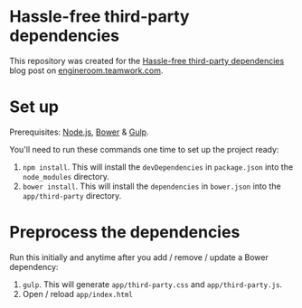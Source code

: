 Hassle-free third-party dependencies
=========================                               

This repository was created for the [Hassle-free third-party dependencies](http://engineroom.teamwork.com/hassle-free-third-party-dependencies) blog post on [engineroom.teamwork.com](http://engineroom.teamwork.com).

# Set up

Prerequisites: [Node.js](http://nodejs.org/), [Bower](http://bower.io) & [Gulp](http://gulpjs.com).

You'll need to run these commands one time to set up the project ready:

1. `npm install`. This will install the `devDependencies` in `package.json` into the `node_modules` directory.
2. `bower install`. This will install the `dependencies` in `bower.json` into the `app/third-party` directory.

# Preprocess the dependencies

Run this initially and anytime after you add / remove / update a Bower dependency:

1. `gulp`. This will generate `app/third-party.css` and `app/third-party.js`.
2. Open / reload `app/index.html`